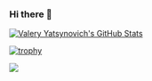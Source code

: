 ### Hi there 👋

<!--
**valfirst/valfirst** is a ✨ _special_ ✨ repository because its `README.md` (this file) appears on your GitHub profile.

Here are some ideas to get you started:

- 🔭 I’m currently working on ...
- 🌱 I’m currently learning ...
- 👯 I’m looking to collaborate on ...
- 🤔 I’m looking for help with ...
- 💬 Ask me about ...
- 📫 How to reach me: ...
- 😄 Pronouns: ...
- ⚡ Fun fact: ...
-->

[![Valery Yatsynovich's GitHub Stats](https://github-readme-stats.vercel.app/api?username=valfirst)](https://github.com/valfirst)

[![trophy](https://github-profile-trophy.vercel.app/?username=valfirst&column=4&margin-w=16&margin-h=8)](https://github.com/valfirst)

![](https://hit.yhype.me/github/profile?user_id=5081226)
